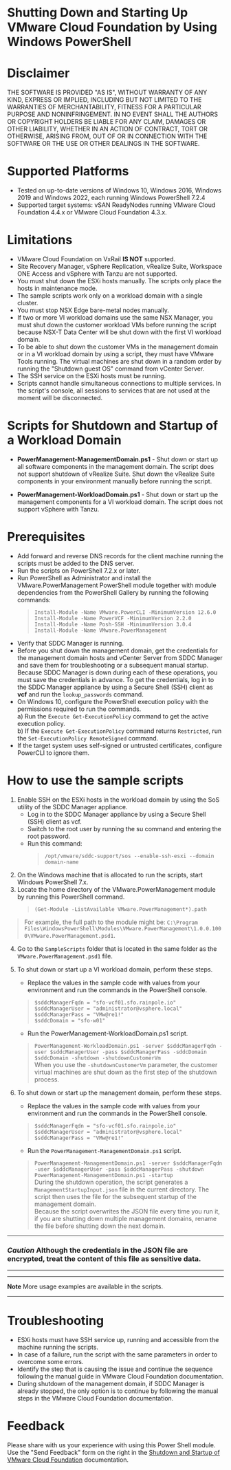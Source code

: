 # Shutting Down and Starting Up VMware Cloud Foundation by Using Windows PowerShell
# Disclaimer  
THE SOFTWARE IS PROVIDED "AS IS", WITHOUT WARRANTY OF ANY KIND, EXPRESS OR IMPLIED, INCLUDING BUT NOT LIMITED TO THE
WARRANTIES OF MERCHANTABILITY, FITNESS FOR A PARTICULAR PURPOSE AND NONINFRINGEMENT. IN NO EVENT SHALL THE AUTHORS
OR COPYRIGHT HOLDERS BE LIABLE FOR ANY CLAIM, DAMAGES OR OTHER LIABILITY, WHETHER IN AN ACTION OF CONTRACT, TORT OR
OTHERWISE, ARISING FROM, OUT OF OR IN CONNECTION WITH THE SOFTWARE OR THE USE OR OTHER DEALINGS IN THE SOFTWARE.

# Supported Platforms
- Tested on up-to-date versions of Windows 10, Windows 2016, Windows 2019 and Windows 2022, each running Windows PowerShell 7.2.4  
- Supported target systems: vSAN ReadyNodes running VMware Cloud Foundation 4.4.x or VMware Cloud Foundation 4.3.x.  

# Limitations
- VMware Cloud Foundation on VxRail **IS NOT** supported.
- Site Recovery Manager, vSphere Replication, vRealize Suite, Workspace ONE Access and vSphere with Tanzu are not supported.
- You must shut down the ESXi hosts manually. The scripts only place the hosts in maintenance mode.
- The sample scripts work only on a workload domain with a single cluster.
- You must stop NSX Edge bare-metal nodes manually.
- If two or more VI workload domains use the same NSX Manager, you must shut down the customer workload VMs before running the script because NSX-T Data Center will be shut down with the first VI workload domain.
- To be able to shut down the customer VMs in the management domain or in a VI workload domain by using a script, 
they must have VMware Tools running. The virtual machines are shut down
in a random order by running the "Shutdown guest OS" command from vCenter Server.
- The SSH service on the ESXi hosts must be running.
- Scripts cannot handle simultaneous connections to multiple services. In the script's console, all sessions to services that are not used at the moment will be disconnected.
# Scripts for Shutdown and Startup of a Workload Domain
- **PowerManagement-ManagementDomain.ps1** - Shut down or start up all software components in the management
domain. The script does not support shutdown of vRealize Suite. Shut down the vRealize Suite components in your environment manually before running the script.

- **PowerManagement-WorkloadDomain.ps1** - Shut down or start up the management components for a VI
workload domain. The script does not support vSphere with Tanzu.

# Prerequisites
- Add forward and reverse DNS records for the client machine running the scripts must be added to the DNS server.
- Run the scripts on PowerShell 7.2.x or later.
- Run PowerShell as Administrator and install the VMware.PowerManagement PowerShell
module together with module dependencies from the PowerShell Gallery by running the
following commands:  
    > `Install-Module -Name VMware.PowerCLI -MinimumVersion 12.6.0`  
    > `Install-Module -Name PowerVCF -MinimumVersion 2.2.0`  
    > `Install-Module -Name Posh-SSH -MinimumVersion 3.0.4`  
    > `Install-Module -Name VMware.PowerManagement`  
- Verify that SDDC Manager is running.
- Before you shut down the management domain, get the credentials for the management
domain hosts and vCenter Server from SDDC Manager and save them for troubleshooting or a
subsequent manual startup. Because SDDC Manager is down during each of these operations,
you must save the credentials in advance.
To get the credentials, log in to the SDDC Manager appliance by using a Secure Shell (SSH)
client as **vcf** and run the `lookup_passwords` command.
- On Windows 10, configure the PowerShell execution policy with the permissions required to
run the commands.  
a) Run the `Execute Get-ExecutionPolicy` command to get the active execution policy.  
b) If the `Execute Get-ExecutionPolicy` command returns `Restricted`, run the
`Set-ExecutionPolicy RemoteSigned` command.
- If the target system uses self-signed or untrusted certificates, configure PowerCLI to ignore them.
# How to use the sample scripts
1. Enable SSH on the ESXi hosts in the workload domain by using the SoS utility of the SDDC
Manager appliance.
    - Log in to the SDDC Manager appliance by using a Secure Shell (SSH) client as vcf.
    - Switch to the root user by running the su command and entering the root password.
    - Run this command:
         > `/opt/vmware/sddc-support/sos --enable-ssh-esxi --domain domain-name`
2. On the Windows machine that is allocated to run the scripts, start Windows PowerShell 7.x.
3. Locate the home directory of the VMware.PowerManagement module by running this
PowerShell command.
    > `(Get-Module -ListAvailable VMware.PowerManagement*).path`  

> For example, the full path to the module might be:
    `C:\Program Files\WindowsPowerShell\Modules\VMware.PowerManagement\1.0.0.1000\VMware.PowerManagement.psd1`.  
4. Go to the `SampleScripts` folder that is located in the same folder as the
`VMware.PowerManagement.psd1` file.
5. To shut down or start up a VI workload domain, perform these steps.  
    - Replace the values in the sample code with values from your environment and run the
commands in the PowerShell console.  
    > `$sddcManagerFqdn = "sfo-vcf01.sfo.rainpole.io"`  
    > `$sddcManagerUser = "administrator@vsphere.local"`  
    > `$sddcManagerPass = "VMw@re1!"`  
    > `$sddcDomain = "sfo-w01"`  
    - Run the PowerManagement-WorkloadDomain.ps1 script.  
    > `PowerManagement-WorkloadDomain.ps1 -server $sddcManagerFqdn -user $sddcManagerUser -pass $sddcManagerPass -sddcDomain $sddcDomain -shutdown -shutdownCustomerVm`  
    When you use the `-shutdownCustomerVm` parameter, the customer virtual machines are shut down as the first step of the shutdown process.

6. To shut down or start up the management domain, perform these steps.
    - Replace the values in the sample code with values from your environment and run the
commands in the PowerShell console.
    > `$sddcManagerFqdn = "sfo-vcf01.sfo.rainpole.io"`  
    > `$sddcManagerUser = "administrator@vsphere.local"`  
    > `$sddcManagerPass = "VMw@re1!"`  
    - Run the `PowerManagement-ManagementDomain.ps1` script.  
    > `PowerManagement-ManagementDomain.ps1 -server $sddcManagerFqdn -user $sddcManagerUser -pass $sddcManagerPass -shutdown`  
    > `PowerManagement-ManagementDomain.ps1 -startup`  
    During the shutdown operation, the script generates a `ManagementStartupInput.json` file
in the current directory. The script then uses the file for the subsequent startup of the
management domain.  
    Because the script overwrites the JSON file every time you run it, if you are shutting down
multiple management domains, rename the file before shutting down the next domain.
___
### *Caution* Although the credentials in the JSON file are encrypted, treat the content of this file as sensitive data.
___

___
**Note** More usage examples are available in the scripts.
___
# Troubleshooting
- ESXi hosts must have SSH service up, running and accessible from the machine running the scripts.
- In case of a failure, run the script with the same parameters in order to overcome some errors.
- Identify the step that is causing the issue and continue the sequence following the manual guide in VMware Cloud Foundation documentation.
- During shutdown of the management domain, if SDDC Manager is already stopped, the only option is to continue by following the manual steps in the VMware Cloud Foundation documentation.

# Feedback
Please share with us your experience with using this Power Shell module. 
Use the "Send Feedback" form on the right in the <a href="https://docs.vmware.com/en/VMware-Cloud-Foundation/4.4/vcf-operations/GUID-65F5FE47-5831-4C72-B0DB-9D0C537446E2.html" target="_blank">Shutdown and Startup of VMware Cloud Foundation</a> documentation.